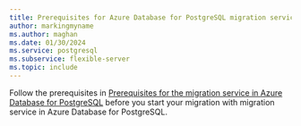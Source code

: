 ```yaml
---
title: Prerequisites for Azure Database for PostgreSQL migration service
author: markingmyname
ms.author: maghan
ms.date: 01/30/2024
ms.service: postgresql
ms.subservice: flexible-server
ms.topic: include
---
```


Follow the prerequisites in [Prerequisites for the migration service in Azure Database for PostgreSQL](../concepts-prerequisites-migration-service.md) before you start your migration with migration service in Azure Database for PostgreSQL.
